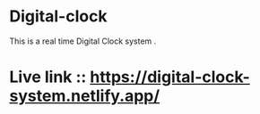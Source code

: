 # Digital-clock
This is a real time Digital Clock system .


# Live link :: https://digital-clock-system.netlify.app/
